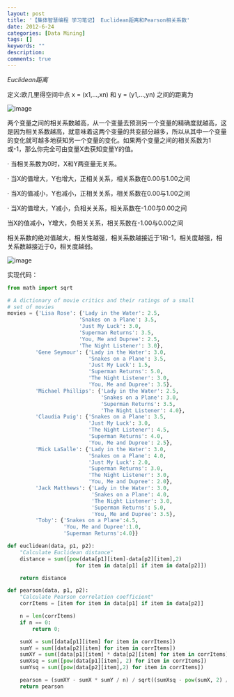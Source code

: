 ```yaml
---
layout: post
title: '【集体智慧编程 学习笔记】 Euclidean距离和Pearson相关系数'
date: 2012-6-24
categories: [Data Mining]
tags: []
keywords: ""
description: 
comments: true
---
```

*Euclidean距离*

定义:欧几里得空间中点 x = (x1,...,xn) 和 y = (y1,...,yn) 之间的距离为

![image](/images/uploads/2012/06/clip_image001_thumb2-300x33.png)

两个变量之间的相关系数越高，从一个变量去预测另一个变量的精确度就越高，这是因为相关系数越高，就意味着这两个变量的共变部分越多，所以从其中一个变量的变化就可越多地获知另一个变量的变化。如果两个变量之间的相关系数为1或-1，那么你完全可由变量X去获知变量Y的值。

· 当相关系数为0时，X和Y两变量无关系。

· 当X的值增大，Y也增大，正相关关系，相关系数在0.00与1.00之间

· 当X的值减小，Y也减小，正相关关系，相关系数在0.00与1.00之间

· 当X的值增大，Y减小，负相关关系，相关系数在-1.00与0.00之间

当X的值减小，Y增大，负相关关系，相关系数在-1.00与0.00之间

相关系数的绝对值越大，相关性越强，相关系数越接近于1和-1，相关度越强，相关系数越接近于0，相关度越弱。

![image](/images/uploads/2012/06/96202_2375725_1.gif)

实现代码：

``` python
from math import sqrt

# A dictionary of movie critics and their ratings of a small
# set of movies
movies = {'Lisa Rose': {'Lady in the Water': 2.5, 
                       'Snakes on a Plane': 3.5,
                       'Just My Luck': 3.0, 
                       'Superman Returns': 3.5, 
                       'You, Me and Dupree': 2.5, 
                       'The Night Listener': 3.0},
         'Gene Seymour': {'Lady in the Water': 3.0, 
                          'Snakes on a Plane': 3.5, 
                          'Just My Luck': 1.5, 
                          'Superman Returns': 5.0, 
                          'The Night Listener': 3.0, 
                          'You, Me and Dupree': 3.5}, 
         'Michael Phillips': {'Lady in the Water': 2.5, 
                              'Snakes on a Plane': 3.0,
                              'Superman Returns': 3.5, 
                              'The Night Listener': 4.0},
         'Claudia Puig': {'Snakes on a Plane': 3.5, 
                          'Just My Luck': 3.0,
                          'The Night Listener': 4.5,
                          'Superman Returns': 4.0, 
                          'You, Me and Dupree': 2.5},
         'Mick LaSalle': {'Lady in the Water': 3.0, 
                          'Snakes on a Plane': 4.0, 
                          'Just My Luck': 2.0, 
                          'Superman Returns': 3.0, 
                          'The Night Listener': 3.0,
                          'You, Me and Dupree': 2.0}, 
         'Jack Matthews': {'Lady in the Water': 3.0, 
                           'Snakes on a Plane': 4.0,
                           'The Night Listener': 3.0, 
                           'Superman Returns': 5.0, 
                           'You, Me and Dupree': 3.5},
         'Toby': {'Snakes on a Plane':4.5,
                  'You, Me and Dupree':1.0,
                  'Superman Returns':4.0}}

def euclidean(data, p1, p2):
    "Calculate Euclidean distance"
    distance = sum([pow(data[p1][item]-data[p2][item],2) 
                      for item in data[p1] if item in data[p2]])

    return distance

def pearson(data, p1, p2):
    "Calculate Pearson correlation coefficient"    
    corrItems = [item for item in data[p1] if item in data[p2]]

    n = len(corrItems)
    if n == 0: 
        return 0;

    sumX = sum([data[p1][item] for item in corrItems])
    sumY = sum([data[p2][item] for item in corrItems])
    sumXY = sum([data[p1][item] * data[p2][item] for item in corrItems])
    sumXsq = sum([pow(data[p1][item], 2) for item in corrItems])
    sumYsq = sum([pow(data[p2][item],2) for item in corrItems])         

    pearson = (sumXY - sumX * sumY / n) / sqrt((sumXsq - pow(sumX, 2) / n) * (sumYsq - pow(sumY, 2) / n))
    return pearson
```

